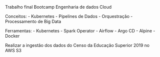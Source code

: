 
Trabalho final Bootcamp Engenharia de dados Cloud

Conceitos:
    - Kubernetes
    - Pipelines de Dados
    - Orquestração
    - Processamento de Big Data

Ferramentas:
    - Kubernetes
    - Spark Operator
    - Airflow
    - Argo CD
    - Alpine
    - Docker

Realizar a ingestão dos dados do Censo da Educação Superior 2019 no AWS S3

